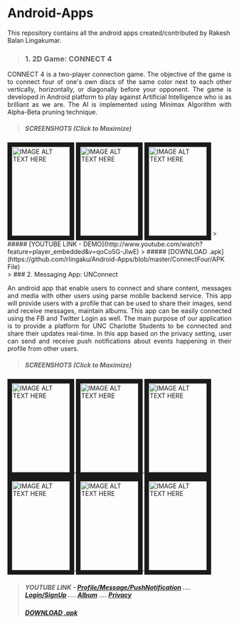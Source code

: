 # Android-Apps
This repository contains all the android apps created/contributed by Rakesh Balan Lingakumar.

> ### 1. 2D Game: CONNECT 4  
<p align="justify">CONNECT 4 is a two-player connection game. The objective of the game is to connect four of one's own discs of the same color next to each other vertically, horizontally, or diagonally before your opponent. The game is developed in Android platform to play against Artificial Intelligence who is as brilliant as we are. The AI is implemented using Minimax Algorithm with Alpha-Beta pruning technique.</p>


> ##### SCREENSHOTS (Click to Maximize)

<a href="https://github.com/rlingaku/Android-Apps/blob/master/ConnectFour/screenshots/Game_MainPage.png" target="_blank">
<img src="https://github.com/rlingaku/Android-Apps/blob/master/ConnectFour/screenshots/Game_MainPage.png" 
alt="IMAGE ALT TEXT HERE" width="130" height="200" border="10" /></a>                                                                    <a href="https://github.com/rlingaku/Android-Apps/blob/master/ConnectFour/screenshots/Game_Play.png" target="_blank">
<img src="https://github.com/rlingaku/Android-Apps/blob/master/ConnectFour/screenshots/Game_Play.png" 
alt="IMAGE ALT TEXT HERE" width="130" height="200" border="10" /></a>                                                                   <a href="https://github.com/rlingaku/Android-Apps/blob/master/ConnectFour/screenshots/Game_Result.png" target="_blank">
<img src="https://github.com/rlingaku/Android-Apps/blob/master/ConnectFour/screenshots/Game_Result.png" 
alt="IMAGE ALT TEXT HERE" width="130" height="200" border="10" /></a>                                                                                                    
> ##### [YOUTUBE LINK - DEMO](http://www.youtube.com/watch?feature=player_embedded&v=qoCo5G-JlwE)
> ##### [DOWNLOAD .apk](https://github.com/rlingaku/Android-Apps/blob/master/ConnectFour/APK File)
<br>
> ### 2. Messaging App: UNConnect   
<p align="justify">An android app that enable users to connect and share content, messages and media with other users using parse mobile backend service. This app will provide users with a profile that can be used to share their images, send and receive messages, maintain albums. This app can be easily connected using the FB and Twitter Login as well. The main purpose of our application is to provide a platform for UNC Charlotte Students to be connected and share their updates real-time. In this app based on the privacy setting, user can send and receive push notifications about events happening in their profile from other users.</p>


> ##### SCREENSHOTS (Click to Maximize)

<a href="https://github.com/rlingaku/Android-Apps/blob/master/UNConnect/Screenshots/signup.png" target="_blank">
<img src="https://github.com/rlingaku/Android-Apps/blob/master/UNConnect/Screenshots/signup.png" 
alt="IMAGE ALT TEXT HERE" width="130" height="200" border="10" /></a><a href="https://github.com/rlingaku/Android-Apps/blob/master/UNConnect/Screenshots/facebooklogin.png" target="_blank">
<img src="https://github.com/rlingaku/Android-Apps/blob/master/UNConnect/Screenshots/facebooklogin.png" 
alt="IMAGE ALT TEXT HERE" width="130" height="200" border="10" /></a><a href="https://github.com/rlingaku/Android-Apps/blob/master/UNConnect/Screenshots/twitterlogin.png" target="_blank">
<img src="https://github.com/rlingaku/Android-Apps/blob/master/UNConnect/Screenshots/twitterlogin.png" 
alt="IMAGE ALT TEXT HERE" width="130" height="200" border="10" /></a><a href="https://github.com/rlingaku/Android-Apps/blob/master/UNConnect/Screenshots/profile.png" target="_blank">
<img src="https://github.com/rlingaku/Android-Apps/blob/master/UNConnect/Screenshots/profile.png" 
alt="IMAGE ALT TEXT HERE" width="130" height="200" border="10" /></a><a href="https://github.com/rlingaku/Android-Apps/blob/master/UNConnect/Screenshots/album.png" target="_blank">
<img src="https://github.com/rlingaku/Android-Apps/blob/master/UNConnect/Screenshots/album.png" 
alt="IMAGE ALT TEXT HERE" width="130" height="200" border="10" /></a><a href="https://github.com/rlingaku/Android-Apps/blob/master/UNConnect/Screenshots/inbox.png" target="_blank">
<img src="https://github.com/rlingaku/Android-Apps/blob/master/UNConnect/Screenshots/inbox.png" 
alt="IMAGE ALT TEXT HERE" width="130" height="200" border="10" /></a>

> ##### YOUTUBE LINK - [Profile/Message/PushNotification](http://www.youtube.com/watch?feature=player_embedded&v=M4q36_tuCEc) ....     [Login/SignUp](http://www.youtube.com/watch?feature=player_embedded&v=dFvOZHd0DQk)  ....   [Album](http://www.youtube.com/watch?feature=player_embedded&v=BWf_ux5Ulis)   .... [Privacy](http://www.youtube.com/watch?feature=player_embedded&v=I97qYFMnbV0)
> ##### [DOWNLOAD .apk](https://github.com/rlingaku/Android-Apps/tree/master/UNConnect/APK%20file)
<br>
<br>
